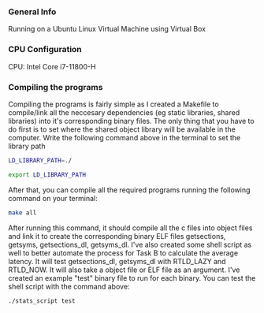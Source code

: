 ### General Info
Running on a Ubuntu Linux Virtual Machine using Virtual Box
### CPU Configuration
CPU: Intel Core i7-11800-H
### Compiling the programs
Compiling the programs is fairly simple as I created a Makefile to compile/link all the neccesary dependencies (eg static libraries, shared libraries) into it's corresponding binary files.
The only thing that you have to do first is to set where the shared object library will be available in the computer. Write the following command above in the terminal to set the library path

```bash
LD_LIBRARY_PATH=./
```
```bash
export LD_LIBRARY_PATH
```
After that, you can compile all the required programs running the following command on your terminal:
```bash
make all
```
After running this command, it should compile all the c files into object files and link it to create the corresponding binary ELF files getsections, getsyms, getsections_dl, getsyms_dl. 
I've also created some shell script as well to better automate the process for Task B to calculate the average latency. It will test getsections_dl, getsyms_dl with RTLD_LAZY and RTLD_NOW. 
It will also take a object file or ELF file as an argument. I've created an example "test" binary file to run for each binary.
You can test the shell script with the command above:
```bash
./stats_script test
```

